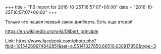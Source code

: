 +++
title = "FB import for 2016-10-25T16:57:07+00:00"
date = "2016-10-25T16:57:07+00:00"
+++

Только что нашел первый закон дилберта. Есть еще второй

https://en.wikipedia.org/wiki/Dilbert_principle

Link: <a href="https://www.facebook.com/photo.php?fbid=10154269974842851&set=a.55141327850.66510.630817850&type=3">https://www.facebook.com/photo.php?fbid=10154269974842851&set=a.55141327850.66510.630817850&type=3</a>
